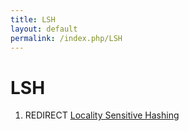 ```yaml
---
title: LSH
layout: default
permalink: /index.php/LSH
---
```


# LSH

1. REDIRECT [Locality Sensitive Hashing](Locality_Sensitive_Hashing)